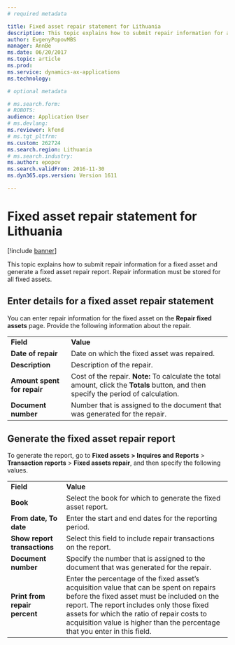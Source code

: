 ```yaml
---
# required metadata

title: Fixed asset repair statement for Lithuania
description: This topic explains how to submit repair information for a fixed asset and generate a fixed asset repair report. Repair information must be stored for all fixed assets. 
author: EvgenyPopovMBS
manager: AnnBe
ms.date: 06/20/2017
ms.topic: article
ms.prod: 
ms.service: dynamics-ax-applications
ms.technology: 

# optional metadata

# ms.search.form: 
# ROBOTS: 
audience: Application User
# ms.devlang: 
ms.reviewer: kfend
# ms.tgt_pltfrm: 
ms.custom: 262724
ms.search.region: Lithuania
# ms.search.industry: 
ms.author: epopov
ms.search.validFrom: 2016-11-30
ms.dyn365.ops.version: Version 1611

---
```


# Fixed asset repair statement for Lithuania

[!include [banner](../includes/banner.md)]

This topic explains how to submit repair information for a fixed asset and generate a fixed asset repair report. Repair information must be stored for all fixed assets. 

Enter details for a fixed asset repair statement
------------------------------------------------

You can enter repair information for the fixed asset on the **Repair fixed assets** page. Provide the following information about the repair.

|                             |                                                                                                                                       |
|-----------------------------|---------------------------------------------------------------------------------------------------------------------------------------|
| **Field**                   | **Value**                                                                                                                             |
| **Date of repair**          | Date on which the fixed asset was repaired.                                                                                           |
| **Description**             | Description of the repair.                                                                                                            |
| **Amount spent for repair** | Cost of the repair. **Note:** To calculate the total amount, click the **Totals** button, and then specify the period of calculation. |
| **Document number**         | Number that is assigned to the document that was generated for the repair.                                                            |



## Generate the fixed asset repair report
To generate the report, go to **Fixed assets** **&gt; Inquires and** **Reports** &gt; **Transaction reports** &gt; **Fixed assets repair**, and then specify the following values.

|                               |                                                                                                                                                                                                                                                                                                                  |
|-------------------------------|------------------------------------------------------------------------------------------------------------------------------------------------------------------------------------------------------------------------------------------------------------------------------------------------------------------|
| **Field**                     | **Value**                                                                                                                                                                                                                                                                                                        |
| **Book**                      | Select the book for which to generate the fixed asset report.                                                                                                                                                                                                                                                    |
| **From date, To date**        | Enter the start and end dates for the reporting period.                                                                                                                                                                                                                                                          |
| **Show report transactions**  | Select this field to include repair transactions on the report.                                                                                                                                                                                                                                                  |
| **Document number**           | Specify the number that is assigned to the document that was generated for the repair.                                                                                                                                                                                                                           |
| **Print from repair percent** | Enter the percentage of the fixed asset’s acquisition value that can be spent on repairs before the fixed asset must be included on the report. The report includes only those fixed assets for which the ratio of repair costs to acquisition value is higher than the percentage that you enter in this field. |





